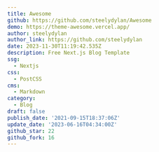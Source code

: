 ```yaml
---
title: Awesome
github: https://github.com/steelydylan/Awesome
demo: https://theme-awesome.vercel.app/
author: steelydylan
author_link: https://github.com/steelydylan
date: 2023-11-30T11:19:42.535Z
description: Free Next.js Blog Template
ssg:
  - Nextjs
css:
  - PostCSS
cms:
  - Markdown
category:
  - Blog
draft: false
publish_date: '2021-09-15T18:37:06Z'
update_date: '2023-06-16T04:34:00Z'
github_star: 22
github_fork: 16
---
```

